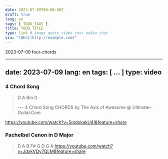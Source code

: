 ```yaml
---
date: 2023-07-09T00:00:00Z
draft: true
lang: en
tags: [ TODO_TAGS ]
title: TODO_TITLE
type: link # image quote video text audio chat
via: "[Who](http://example.com)"
---
```

2023-07-09 four-chords


---
date: 2023-07-09
lang: en
tags: [ ... ]
type: video
---




### 4 Chord Song




> D A Bm G
>
> --- 4 Chord Song CHORDS by The Axis of Awesome @ Ultimate-Guitar.Com



<https://youtube.com/watch?v=5pidokakU4I&feature=share>




### Pachelbel Canon in D Major




> D A B F#
> G D G A
<https://youtube.com/watch?v=JdxkVQy7QLM&feature=share>



